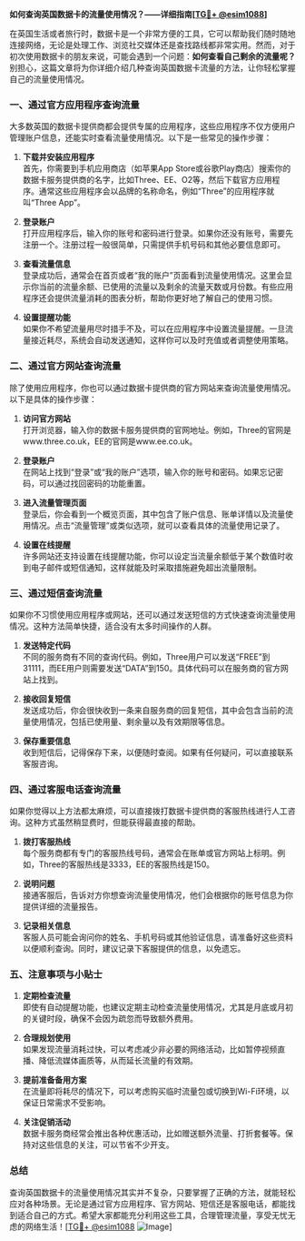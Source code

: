 **如何查询英国数据卡的流量使用情况？——详细指南[[TG💪+ @esim1088](https://t.me/s/esim1088)]**

在英国生活或者旅行时，数据卡是一个非常方便的工具，它可以帮助我们随时随地连接网络，无论是处理工作、浏览社交媒体还是查找路线都非常实用。然而，对于初次使用数据卡的朋友来说，可能会遇到一个问题：**如何查看自己剩余的流量呢？** 别担心，这篇文章将为你详细介绍几种查询英国数据卡流量的方法，让你轻松掌握自己的流量使用情况。

### 一、通过官方应用程序查询流量

大多数英国的数据卡提供商都会提供专属的应用程序，这些应用程序不仅方便用户管理账户信息，还能实时查看流量使用情况。以下是一些常见的操作步骤：

1. **下载并安装应用程序**  
   首先，你需要到手机应用商店（如苹果App Store或谷歌Play商店）搜索你的数据卡服务提供商的名字，比如Three、EE、O2等，然后下载官方应用程序。通常这些应用程序会以品牌的名称命名，例如“Three”的应用程序就叫“Three App”。

2. **登录账户**  
   打开应用程序后，输入你的账号和密码进行登录。如果你还没有账号，需要先注册一个。注册过程一般很简单，只需提供手机号码和其他必要信息即可。

3. **查看流量信息**  
   登录成功后，通常会在首页或者“我的账户”页面看到流量使用情况。这里会显示你当前的流量余额、已使用的流量以及剩余的流量天数或月份数。有些应用程序还会提供流量消耗的图表分析，帮助你更好地了解自己的使用习惯。

4. **设置提醒功能**  
   如果你不希望流量用尽时措手不及，可以在应用程序中设置流量提醒。一旦流量接近耗尽，系统会自动发送通知，这样你可以及时充值或者调整使用策略。

### 二、通过官方网站查询流量

除了使用应用程序，你也可以通过数据卡提供商的官方网站来查询流量使用情况。以下是具体的操作步骤：

1. **访问官方网站**  
   打开浏览器，输入你的数据卡服务提供商的官网地址。例如，Three的官网是www.three.co.uk，EE的官网是www.ee.co.uk。

2. **登录账户**  
   在网站上找到“登录”或“我的账户”选项，输入你的账号和密码。如果忘记密码，可以通过找回密码的功能重置。

3. **进入流量管理页面**  
   登录后，你会看到一个概览页面，其中包含了账户信息、账单详情以及流量使用情况。点击“流量管理”或类似选项，就可以查看具体的流量使用记录了。

4. **设置在线提醒**  
   许多网站还支持设置在线提醒功能，你可以设定当流量余额低于某个数值时收到电子邮件或短信通知，这样就能及时采取措施避免超出流量限制。

### 三、通过短信查询流量

如果你不习惯使用应用程序或网站，还可以通过发送短信的方式快速查询流量使用情况。这种方法简单快捷，适合没有太多时间操作的人群。

1. **发送特定代码**  
   不同的服务商有不同的查询代码。例如，Three用户可以发送“FREE”到31111，而EE用户则需要发送“DATA”到150。具体代码可以在服务商的官方网站上找到。

2. **接收回复短信**  
   发送成功后，你会很快收到一条来自服务商的回复短信，其中会包含当前的流量使用情况，包括已使用量、剩余量以及有效期限等信息。

3. **保存重要信息**  
   收到短信后，记得保存下来，以便随时查阅。如果有任何疑问，可以直接联系客服咨询。

### 四、通过客服电话查询流量

如果你觉得以上方法都太麻烦，可以直接拨打数据卡提供商的客服热线进行人工咨询。这种方式虽然稍显费时，但能获得最直接的帮助。

1. **拨打客服热线**  
   每个服务商都有专门的客服热线号码，通常会在账单或官方网站上标明。例如，Three的客服热线是3333，EE的客服热线是150。

2. **说明问题**  
   接通客服后，告诉对方你想查询流量使用情况，他们会根据你的账号信息为你提供详细的流量报告。

3. **记录相关信息**  
   客服人员可能会询问你的姓名、手机号码或其他验证信息，请准备好这些资料以便顺利查询。同时，建议记录下客服提供的信息，以免遗忘。

### 五、注意事项与小贴士

1. **定期检查流量**  
   即使有自动提醒功能，也建议定期主动检查流量使用情况，尤其是月底或月初的关键时段，确保不会因为疏忽而导致额外费用。

2. **合理规划使用**  
   如果发现流量消耗过快，可以考虑减少非必要的网络活动，比如暂停视频直播、降低流媒体画质等，从而延长流量的有效期。

3. **提前准备备用方案**  
   在流量即将耗尽的情况下，可以考虑购买临时流量包或切换到Wi-Fi环境，以保证日常需求不受影响。

4. **关注促销活动**  
   数据卡服务商经常会推出各种优惠活动，比如赠送额外流量、打折套餐等。保持对这些信息的关注，可以节省不少开支。

### 总结

查询英国数据卡的流量使用情况其实并不复杂，只要掌握了正确的方法，就能轻松应对各种场景。无论是通过官方应用程序、官方网站、短信还是客服电话，都能找到适合自己的方式。希望大家都能充分利用这些工具，合理管理流量，享受无忧无虑的网络生活！[[TG💪+ @esim1088](https://t.me/s/esim1088) ![Image](https://i.postimg.cc/4NQfJmqS/Snipaste-2025-05-13-00-14-12.png)]